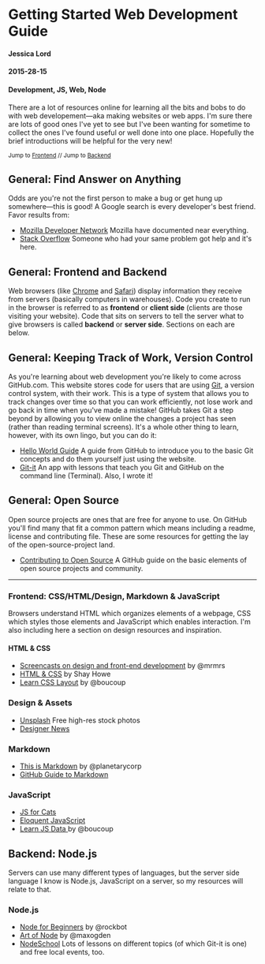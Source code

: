 # Getting Started Web Development Guide
#### Jessica Lord
#### 2015-28-15
#### Development, JS, Web, Node

There are a lot of resources online for learning all the bits and bobs to do with web developement—aka making websites or web apps. I'm sure there are lots of good ones I've yet to see but I've been wanting for sometime to collect the ones I've found useful or well done into one place. Hopefully the brief introductions will be helpful for the very new!

<small class="meta">Jump to [Frontend]() // Jump to [Backend]()</small>


## General: Find Answer on Anything
Odds are you're not the first person to make a bug or get hung up somewhere—this is good! A Google search is every developer's best friend. Favor results from:

- [Mozilla Developer Network](http://mdn.com) Mozilla have documented near everything.
- [Stack Overflow](http://stackoverflow.com) Someone who had your same problem got help and it's here.

## General: Frontend and Backend
Web browsers (like [Chrome](http://chrome.com) and [Safari](http://safari.com)) display information they receive from servers (basically computers in warehouses). Code you create to run in the browser is referred to as **frontend** or **client side** (clients are those visiting your website). Code that sits on servers to tell the server what to give browsers is called **backend** or **server side**. Sections on each are below.

## General: Keeping Track of Work, Version Control
As you're learning about web development you're likely to come across GitHub.com. This website stores code for users that are using [Git](), a version control system, with their work. This is a type of system that allows you to track changes over time so that you can work efficiently, not lose work and go back in time when you've made a mistake! GitHub takes Git a step beyond by allowing you to view online the changes a project has seen (rather than reading terminal screens). It's a whole other thing to learn, however, with its own lingo, but you can do it:

- [Hello World Guide](https://guides.github.com/activities/hello-world) A guide from GitHub to introduce you to the basic Git concepts and do them yourself just using the website.
- [Git-it](http://github.com/jlord/git-it) An app with lessons that teach you Git and GitHub on the command line (Terminal). Also, I wrote it!

## General: Open Source
Open source projects are ones that are free for anyone to use. On GitHub you'll find many that fit a common pattern which means including a readme, license and contributing file. These are some resources for getting the lay of the open-source-project land.

- [Contributing to Open Source](https://guides.github.com/activities/contributing-to-open-source) A GitHub guide on the basic elements of open source projects and community.

---

### Frontend: CSS/HTML/Design, Markdown & JavaScript
Browsers understand HTML which organizes elements of a webpage, CSS which styles those elements and JavaScript which enables interaction. I'm also including here a section on design resources and inspiration.

#### HTML & CSS

- [Screencasts on design and front-end development](http://designbytyping.com/) by @mrmrs
- [HTML & CSS](http://learn.shayhowe.com/html-css/) by Shay Howe
- [Learn CSS Layout](http://learnlayout.com/) by @boucoup

### Design & Assets

- [Unsplash](https://unsplash.com/) Free high-res stock photos
- [Designer News](news.layervault.com)

### Markdown

- [This is Markdown](http://thisismarkdown.com/) by @planetarycorp
- [GitHub Guide to Markdown](https://guides.github.com/features/mastering-markdown/)

### JavaScript

- [JS for Cats](http://www.jsforcats.com)
- [Eloquent JavaScript](http://eloquentjavascript.net)
- [Learn JS Data ](http://learnjsdata.com/) by @boucoup

## Backend: Node.js
Servers can use many different types of languages, but the server side language I know is Node.js, JavaScript on a server, so my resources will relate to that.

### Node.js

- [Node for Beginners](https://github.com/rockbot/node-for-beginners) by @rockbot
- [Art of Node](https://github.com/maxogden/art-of-node) by @maxogden
- [NodeSchool](http://www.nodeschool.io) Lots of lessons on different topics (of which Git-it is one) and free local events, too.
